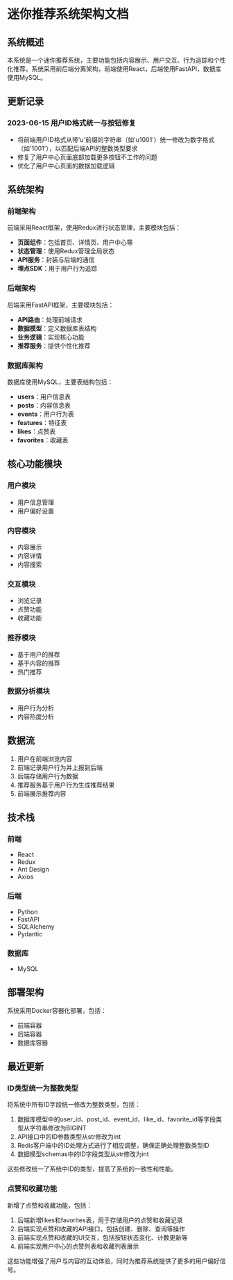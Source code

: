 # 迷你推荐系统架构文档

## 系统概述

本系统是一个迷你推荐系统，主要功能包括内容展示、用户交互、行为追踪和个性化推荐。系统采用前后端分离架构，前端使用React，后端使用FastAPI，数据库使用MySQL。

## 更新记录

### 2023-06-15 用户ID格式统一与按钮修复

- 将前端用户ID格式从带'u'前缀的字符串（如'u1001'）统一修改为数字格式（如'1001'），以匹配后端API的整数类型要求
- 修复了用户中心页面底部加载更多按钮不工作的问题
- 优化了用户中心页面的数据加载逻辑

## 系统架构

### 前端架构

前端采用React框架，使用Redux进行状态管理，主要模块包括：

- **页面组件**：包括首页、详情页、用户中心等
- **状态管理**：使用Redux管理全局状态
- **API服务**：封装与后端的通信
- **埋点SDK**：用于用户行为追踪

### 后端架构

后端采用FastAPI框架，主要模块包括：

- **API路由**：处理前端请求
- **数据模型**：定义数据库表结构
- **业务逻辑**：实现核心功能
- **推荐服务**：提供个性化推荐

### 数据库架构

数据库使用MySQL，主要表结构包括：

- **users**：用户信息表
- **posts**：内容信息表
- **events**：用户行为表
- **features**：特征表
- **likes**：点赞表
- **favorites**：收藏表

## 核心功能模块

### 用户模块

- 用户信息管理
- 用户偏好设置

### 内容模块

- 内容展示
- 内容详情
- 内容搜索

### 交互模块

- 浏览记录
- 点赞功能
- 收藏功能

### 推荐模块

- 基于用户的推荐
- 基于内容的推荐
- 热门推荐

### 数据分析模块

- 用户行为分析
- 内容热度分析

## 数据流

1. 用户在前端浏览内容
2. 前端记录用户行为并上报到后端
3. 后端存储用户行为数据
4. 推荐服务基于用户行为生成推荐结果
5. 前端展示推荐内容

## 技术栈

### 前端

- React
- Redux
- Ant Design
- Axios

### 后端

- Python
- FastAPI
- SQLAlchemy
- Pydantic

### 数据库

- MySQL

## 部署架构

系统采用Docker容器化部署，包括：

- 前端容器
- 后端容器
- 数据库容器

## 最近更新

### ID类型统一为整数类型

将系统中所有ID字段统一修改为整数类型，包括：

1. 数据库模型中的user_id、post_id、event_id、like_id、favorite_id等字段类型从字符串修改为BIGINT
2. API接口中的ID参数类型从str修改为int
3. Redis客户端中的ID处理方式进行了相应调整，确保正确处理整数类型ID
4. 数据模型schemas中的ID字段类型从str修改为int

这些修改统一了系统中ID的类型，提高了系统的一致性和性能。

### 点赞和收藏功能

新增了点赞和收藏功能，包括：

1. 后端新增likes和favorites表，用于存储用户的点赞和收藏记录
2. 后端实现点赞和收藏的API接口，包括创建、删除、查询等操作
3. 前端实现点赞和收藏的UI交互，包括按钮状态变化、计数更新等
4. 前端实现用户中心的点赞列表和收藏列表展示

这些功能增强了用户与内容的互动体验，同时为推荐系统提供了更多的用户偏好信号。